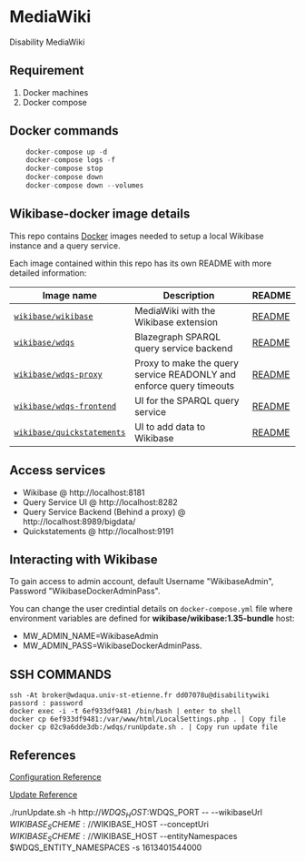 # MediaWiki
Disability MediaWiki

## Requirement 
1. Docker machines
2. Docker compose 

## Docker commands
```javascript
    docker-compose up -d
    docker-compose logs -f
    docker-compose stop
    docker-compose down
    docker-compose down --volumes
``` 
## Wikibase-docker image details 

This repo contains [Docker](https://www.docker.com/) images needed to setup a local Wikibase instance and a query service.

Each image contained within this repo has its own README with more detailed information:

Image name               | Description   | README
------------------------ | ------------- | ----------
[`wikibase/wikibase`](https://hub.docker.com/r/wikibase/wikibase) | MediaWiki with the Wikibase extension| [README](https://github.com/wmde/wikibase-docker/blob/master/wikibase/README.md)
[`wikibase/wdqs`](https://hub.docker.com/r/wikibase/wdqs) | Blazegraph SPARQL query service backend | [README](https://github.com/wmde/wikibase-docker/blob/master/wdqs/README.md)
[`wikibase/wdqs-proxy`](https://hub.docker.com/r/wikibase/wdqs-proxy) | Proxy to make the query service READONLY and enforce query timeouts | [README](https://github.com/wmde/wikibase-docker/blob/master/wdqs-proxy/README.md)
[`wikibase/wdqs-frontend`](https://hub.docker.com/r/wikibase/wdqs-frontend) | UI for the SPARQL query service | [README](https://github.com/wmde/wikibase-docker/blob/master/wdqs-frontend/README.md)
[`wikibase/quickstatements`](https://hub.docker.com/r/wikibase/quickstatements) | UI to add data to Wikibase | [README](https://github.com/wmde/wikibase-docker/blob/master/quickstatements/README.md)



## Access services

* Wikibase @ http://localhost:8181
* Query Service UI @ http://localhost:8282
* Query Service Backend (Behind a proxy) @ http://localhost:8989/bigdata/
* Quickstatements @ http://localhost:9191    
	


## Interacting with Wikibase
To gain access to admin account, default Username "WikibaseAdmin", Password "WikibaseDockerAdminPass".

You can change the user credintial details on `docker-compose.yml` file where environment variables are defined for **wikibase/wikibase:1.35-bundle** host:
*  MW_ADMIN_NAME=WikibaseAdmin
*  MW_ADMIN_PASS=WikibaseDockerAdminPass.


## SSH COMMANDS
```
ssh -At broker@wdaqua.univ-st-etienne.fr dd07078u@disabilitywiki
passord : password
docker exec -i -t 6ef933df9481 /bin/bash | enter to shell
docker cp 6ef933df9481:/var/www/html/LocalSettings.php . | Copy file
docker cp 02c9a6dde3db:/wdqs/runUpdate.sh . | Copy run update file
```
## References
 [Configuration Reference](https://github.com/wmde/wikibase-docker/blob/master/README-compose.md)

 [Update Reference](hhttps://addshore.com/2019/01/wikibase-docker-mediawiki-wikibase-update/)

./runUpdate.sh -h http://$WDQS_HOST:$WDQS_PORT -- --wikibaseUrl $WIKIBASE_SCHEME://$WIKIBASE_HOST --conceptUri $WIKIBASE_SCHEME://$WIKIBASE_HOST --entityNamespaces $WDQS_ENTITY_NAMESPACES -s 1613401544000

